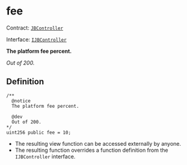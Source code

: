 # fee

Contract: [`JBController`](../)​‌

Interface: [`IJBController`](../../../../../interfaces/ijbcontroller.md)

**The platform fee percent.**

_Out of 200._

## Definition

```solidity
/** 
  @notice 
  The platform fee percent.

  @dev 
  Out of 200.
*/
uint256 public fee = 10;
```

* The resulting view function can be accessed externally by anyone.
* The resulting function overrides a function definition from the `IJBController` interface.
